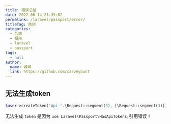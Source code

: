 ```yaml
---
title: 错误总结
date: 2022-06-14 21:39:02
permalink: /laravel/passport/error/
titleTag: 原创
categories: 
  - 后端
  - 框架
  - laravel
  - passport
tags: 
  - null
author: 
  name: 诚城
  link: https://github.com/carveybunt
---
```


## 无法生成token

```php
$user->createToken('Api-'.\Request::segment(3), [\Request::segment(3)])->accessToken;
```

无法生成 `token` 是因为 `use Laravel\Passport\HasApiTokens;`引用错误！

